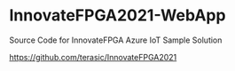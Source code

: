 # InnovateFPGA2021-WebApp

Source Code for InnovateFPGA Azure IoT Sample Solution

<https://github.com/terasic/InnovateFPGA2021>